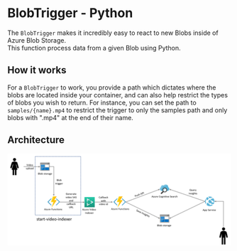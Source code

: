 # BlobTrigger - Python

The `BlobTrigger` makes it incredibly easy to react to new Blobs inside of Azure Blob Storage.  
This function process data from a given Blob using Python.

## How it works

For a `BlobTrigger` to work, you provide a path which dictates where the blobs are located inside your container, and can also help restrict the types of blobs you wish to return. For instance, you can set the path to `samples/{name}.mp4` to restrict the trigger to only the samples path and only blobs with ".mp4" at the end of their name.

## Architecture
![architecture-start-video-indexing](azure-functions/start-video-indexing/start-video-indexer.png "Archicture diagram")
